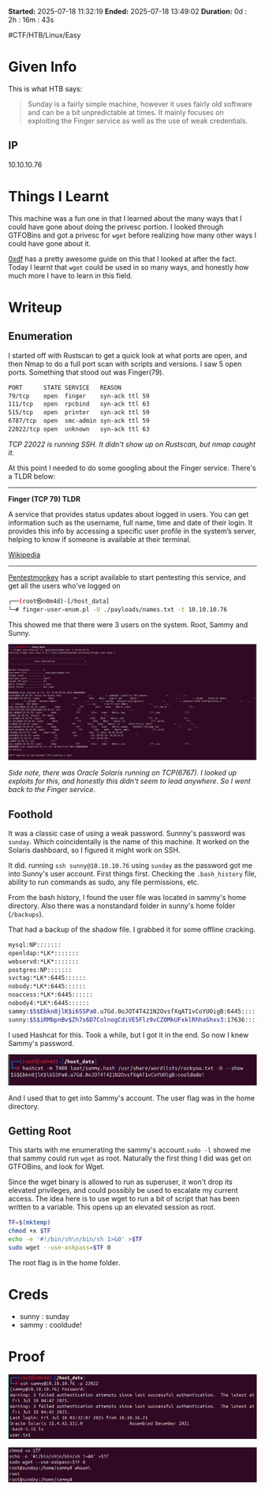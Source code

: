 **Started:** 2025-07-18 11:32:19 
**Ended:** 2025-07-18 13:49:02
**Duration:** 0d : 2h : 16m : 43s

#CTF/HTB/Linux/Easy

# Given Info

This is what HTB says:

> Sunday is a fairly simple machine, however it uses fairly old software and can be a bit unpredictable at times. It mainly focuses on exploiting the Finger service as well as the use of weak credentials.

## IP

10.10.10.76

# Things I Learnt

This machine was a fun one in that I learned about the many ways that I could have gone about doing the privesc portion. I looked through GTFOBins and got a privesc for `wget` before realizing how many other ways I could have gone about it.

[0xdf](https://0xdf.gitlab.io/2018/09/29/htb-sunday.html#privesc-sammy-to-root) has a pretty awesome guide on this that I looked at after the fact. Today I learnt that `wget` could be used in so many ways, and honestly how much more I have to learn in this field.

# Writeup

## Enumeration

I started off with Rustscan to get a quick look at what ports are open, and then Nmap to do a full port scan with scripts and versions. I saw 5 open ports. Something that stood out was Finger(79).

```bash
PORT      STATE SERVICE   REASON
79/tcp    open  finger    syn-ack ttl 59
111/tcp   open  rpcbind   syn-ack ttl 63
515/tcp   open  printer   syn-ack ttl 59
6787/tcp  open  smc-admin syn-ack ttl 59
22022/tcp open  unknown   syn-ack ttl 63
```

*TCP 22022 is running SSH. It didn't show up on Rustscan, but nmap caught it.*

At this point I needed to do some googling about the Finger service. There's a TLDR below:

---

**Finger (TCP 79) TLDR**

A service that provides status updates about logged in users. You can get information such as the username, full name, time and date of their login. It provides this info by accessing a specific user profile in the system’s server, helping to know if someone is available at their terminal.

[Wikipedia](https://en.wikipedia.org/wiki/Finger_(protocol))

---

[Pentestmonkey](https://pentestmonkey.net/tools/user-enumeration/finger-user-enum) has a script available to start pentesting this service, and get all the users who've logged on

```bash
┌──(root㉿n0m4d)-[/host_data]
└─# finger-user-enum.pl -U ./payloads/names.txt -t 10.10.10.76
```

This showed me that there were 3 users on the system. Root, Sammy and Sunny.

![](Assets/Pasted%20image%2020250718135236.png)

*Side note, there was Oracle Solaris running on TCP(6767). I looked up exploits for this, and honestly this didn't seem to lead anywhere. So I went back to the Finger service.*

## Foothold

It was a classic case of using a weak password. Sunnny's password was `sunday`. Which coincidentally is the name of this machine. It worked on the Solaris dashboard, so I figured it might work on SSH. 

It did. running `ssh sunny@10.10.10.76` using `sunday` as the password got me into Sunny's user account. First things first. Checking the `.bash_history` file, ability to run commands as sudo, any file permissions, etc.

From the bash history, I found the user file was located in sammy's home directory. Also there was a nonstandard folder in sunny's home folder (`/backups`).

That had a backup of the shadow file. I grabbed it for some offline cracking.

```bash title="shadow.backup" fold
mysql:NP:::::::
openldap:*LK*:::::::
webservd:*LK*:::::::
postgres:NP:::::::
svctag:*LK*:6445::::::
nobody:*LK*:6445::::::
noaccess:*LK*:6445::::::
nobody4:*LK*:6445::::::
sammy:$5$Ebkn8jlK$i6SSPa0.u7Gd.0oJOT4T421N2OvsfXqAT1vCoYUOigB:6445::::::
sunny:$5$iRMbpnBv$Zh7s6D7ColnogCdiVE5Flz9vCZOMkUFxklRhhaShxv3:17636::::::
```

I used Hashcat for this. Took a while, but I got it in the end. So now I knew Sammy's password.

![](Assets/Pasted%20image%2020250718144357.png)

And I used that to get into Sammy's account. The user flag was in the home directory.

## Getting Root

This starts with me enumerating the sammy's account.`sudo -l` showed me that sammy could run `wget` as root. Naturally the first thing I did was get on GTFOBins, and look for Wget.

Since the wget binary is allowed to run as superuser, it won't drop its elevated privileges, and could possibly be used to escalate my current access. The idea here is to use wget to run a bit of script that has been written to a variable. This opens up an elevated session as root.

```bash title="wget" fold 
TF=$(mktemp)
chmod +x $TF
echo -e '#!/bin/sh\n/bin/sh 1>&0' >$TF
sudo wget --use-askpass=$TF 0
```

 The root flag is in the home folder.

# Creds

- sunny : sunday
- sammy : cooldude!

# Proof

![](Assets/Pasted%20image%2020250718144608.png)

![](Assets/Pasted%20image%2020250718145026.png)